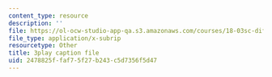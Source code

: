 ```yaml
---
content_type: resource
description: ''
file: https://ol-ocw-studio-app-qa.s3.amazonaws.com/courses/18-03sc-differential-equations-fall-2011/2478825ffaf75f27b243c5d7356f5d47_YQ7HEE8-OfA.vtt
file_type: application/x-subrip
resourcetype: Other
title: 3play caption file
uid: 2478825f-faf7-5f27-b243-c5d7356f5d47
---
```

